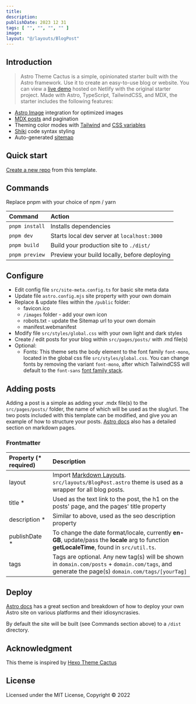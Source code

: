 ```yaml
---
title: 
description: 
publishDate: 2023 12 31
tags: [ "", "", "", "" ]
image: 
layout: "@/layouts/BlogPost"
---
```


## Introduction

> Astro Theme Cactus is a simple, opinionated starter built with the Astro framework. Use it to create an easy-to-use blog or website. You can view a [live demo](https://astro-theme-cactus.netlify.app/) hosted on Netlify with the original starter project. Made with Astro, TypeScript, TailwindCSS, and MDX, the starter includes the following features:

- [Astro Image](https://docs.astro.build/en/guides/integrations-guide/image/) integration for optimized images
- [MDX posts](https://docs.astro.build/en/guides/integrations-guide/mdx/) and pagination
- Theming color modes with [Tailwind](https://docs.astro.build/en/guides/integrations-guide/tailwind/) and [CSS variables](https://docs.astro.build/en/guides/styling/#css-variables)
- [Shiki](https://shiki.matsu.io/) code syntax styling
- Auto-generated [sitemap](https://docs.astro.build/en/guides/integrations-guide/sitemap/)

## Quick start

[Create a new repo](https://github.com/chrismwilliams/astro-theme-cactus/generate) from this template.

## Commands

Replace pnpm with your choice of npm / yarn

| Command        | Action                                       |
| :------------- | :------------------------------------------- |
| `pnpm install` | Installs dependencies                        |
| `pnpm dev`     | Starts local dev server at `localhost:3000`  |
| `pnpm build`   | Build your production site to `./dist/`      |
| `pnpm preview` | Preview your build locally, before deploying |

## Configure

- Edit config file `src/site-meta.config.ts` for basic site meta data
- Update file `astro.config.mjs` site property with your own domain
- Replace & update files within the `/public` folder:
  - favicon.ico
  - `/images` folder - add your own icon
  - robots.txt - update the Sitemap url to your own domain
  - manifest.webmanifest
- Modify file `src/styles/global.css` with your own light and dark styles
- Create / edit posts for your blog within `src/pages/posts/` with .md file(s)
- Optional:
  - Fonts: This theme sets the body element to the font family `font-mono`, located in the global css file `src/styles/global.css`. You can change fonts by removing the variant `font-mono`, after which TailwindCSS will default to the `font-sans` [font family stack](https://tailwindcss.com/docs/font-family).

## Adding posts

Adding a post is a simple as adding your .mdx file(s) to the `src/pages/posts/` folder, the name of which will be used as the slug/url. The two posts included with this template can be modified, and give you an example of how to structure your posts. [Astro docs](https://docs.astro.build/en/guides/markdown-content/) also has a detailed section on markdown pages.

### Frontmatter

| Property (\* required) | Description                                                                                                                                                                 |
| :--------------------- | :-------------------------------------------------------------------------------------------------------------------------------------------------------------------------- |
| layout                 | Import [Markdown Layouts](https://docs.astro.build/en/core-concepts/layouts/#markdown-layouts). `src/layouts/BlogPost.astro` theme is used as a wrapper for all blog posts. |
| title \*               | Used as the text link to the post, the h1 on the posts' page, and the pages' title property                                                                                 |
| description \*         | Similar to above, used as the seo description property                                                                                                                      |
| publishDate \*         | To change the date format/locale, currently **en-GB**, update/pass the **locale** arg to function **getLocaleTime**, found in `src/util.ts`.           |
| tags                   | Tags are optional. Any new tag(s) will be shown in `domain.com/posts` + `domain.com/tags`, and generate the page(s) `domain.com/tags/[yourTag]`                 |

## Deploy

[Astro docs](https://docs.astro.build/en/guides/deploy/) has a great section and breakdown of how to deploy your own Astro site on various platforms and their idiosyncrasies.

By default the site will be built (see Commands section above) to a `/dist` directory.

## Acknowledgment

This theme is inspired by [Hexo Theme Cactus](https://github.com/probberechts/hexo-theme-cactus)

## License

Licensed under the MIT License, Copyright © 2022